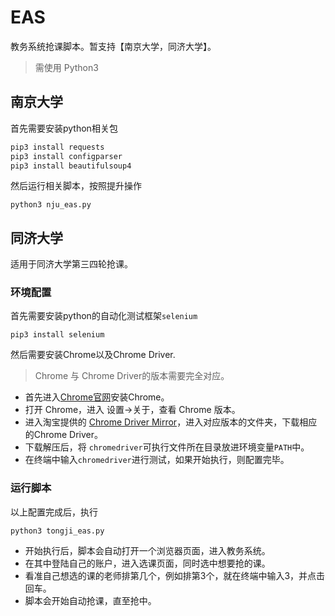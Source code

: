 # EAS
教务系统抢课脚本。暂支持【南京大学，同济大学】。

> 需使用 Python3

## 南京大学
首先需要安装python相关包
```bash
pip3 install requests
pip3 install configparser
pip3 install beautifulsoup4
```
然后运行相关脚本，按照提升操作
```
python3 nju_eas.py
```

## 同济大学
适用于同济大学第三四轮抢课。

### 环境配置
首先需要安装python的自动化测试框架`selenium`
```
pip3 install selenium
```

然后需要安装Chrome以及Chrome Driver.
> Chrome 与 Chrome Driver的版本需要完全对应。

* 首先进入[Chrome官网](https://www.google.cn/intl/zh-CN/chrome/)安装Chrome。
* 打开 Chrome，进入 设置->关于，查看 Chrome 版本。
* 进入淘宝提供的 [Chrome Driver Mirror](http://npm.taobao.org/mirrors/chromedriver/)，进入对应版本的文件夹，下载相应的Chrome Driver。
* 下载解压后，将 `chromedriver`可执行文件所在目录放进环境变量`PATH`中。
* 在终端中输入`chromedriver`进行测试，如果开始执行，则配置完毕。

### 运行脚本
以上配置完成后，执行
```
python3 tongji_eas.py
```
* 开始执行后，脚本会自动打开一个浏览器页面，进入教务系统。
* 在其中登陆自己的账户，进入选课页面，同时选中想要抢的课。
* 看准自己想选的课的老师排第几个，例如排第3个，就在终端中输入3，并点击回车。
* 脚本会开始自动抢课，直至抢中。